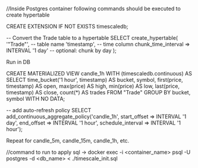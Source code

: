

//Inside Postgres container following commands should be executed to create hypertable

CREATE EXTENSION IF NOT EXISTS timescaledb;

-- Convert the Trade table to a hypertable
SELECT create_hypertable(
    '"Trade"',          -- table name
    'timestamp',      -- time column
    chunk_time_interval => INTERVAL '1 day'  -- optional: chunk by day
);

Run in DB

CREATE MATERIALIZED VIEW candle_1h
WITH (timescaledb.continuous) AS
SELECT
  time_bucket('1 hour', timestamp) AS bucket,
  symbol,
  first(price, timestamp) AS open,
  max(price) AS high,
  min(price) AS low,
  last(price, timestamp) AS close,
  count(*) AS trades
FROM "Trade"
GROUP BY bucket, symbol
WITH NO DATA;

-- add auto-refresh policy
SELECT add_continuous_aggregate_policy('candle_1h',
    start_offset => INTERVAL '1 day',
    end_offset   => INTERVAL '1 hour',
    schedule_interval => INTERVAL '1 hour');

Repeat for candle_5m, candle_15m, candle_1h, etc.



//command to run to apply sql -> docker exec -i <container_name> psql -U postgres -d <db_name> < ./timescale_init.sql
